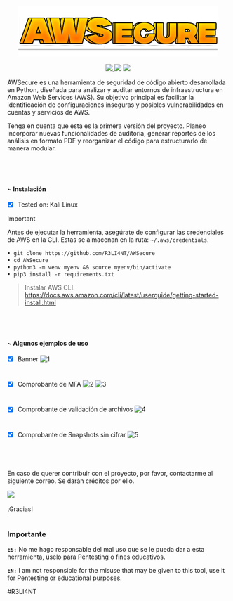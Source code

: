<p align="center">
  <img src="https://github.com/R3LI4NT/AWSecure/blob/main/img/AWSecure.png" alt="Purge Logo" Logo" />
</p>

<p align="center">
    <a href="https://python.org">
    <img src="https://img.shields.io/badge/Python-3-green.svg">
  </a>
    <img src="https://img.shields.io/badge/Release-1.0-blue.svg">
  </a>
    <img src="https://img.shields.io/badge/Public-%F0%9F%94%91-red.svg">
  </a>
</p>

AWSecure es una herramienta de seguridad de código abierto desarrollada en Python, diseñada para analizar y auditar entornos de infraestructura en Amazon Web Services (AWS). Su objetivo principal es facilitar la identificación de configuraciones inseguras y posibles vulnerabilidades en cuentas y servicios de AWS.

Tenga en cuenta que esta es la primera versión del proyecto. Planeo incorporar nuevas funcionalidades de auditoría, generar reportes de los análisis en formato PDF y reorganizar el código para estructurarlo de manera modular.

<h1 align="center"></h1>

</br>

#### ~ Instalación

- [x] Tested on: Kali Linux

> [!IMPORTANT]
> Antes de ejecutar la herramienta, asegúrate de configurar las credenciales de AWS en la CLI. Estas se almacenan en la ruta: `~/.aws/credentials`.

```
• git clone https://github.com/R3LI4NT/AWSecure
• cd AWSecure
• python3 -m venv myenv && source myenv/bin/activate
• pip3 install -r requirements.txt
```

> Instalar AWS CLI: https://docs.aws.amazon.com/cli/latest/userguide/getting-started-install.html

<h1 align="center"></h1>

</br>

#### ~ Algunos ejemplos de uso

- [x] Banner 
![1](https://github.com/user-attachments/assets/cd066931-919c-4654-9b94-583efeef76b2)

<h1 align="center"></h1>

- [x] Comprobante de MFA 
![2](https://github.com/user-attachments/assets/0b32ad31-a383-414a-b4b9-f2ea339525b3)
![3](https://github.com/user-attachments/assets/b44cf2a9-355d-49cf-ba13-4472bcf789fa)

<h1 align="center"></h1>

- [x] Comprobante de validación de archivos 
![4](https://github.com/user-attachments/assets/cf049ca5-702c-441d-9975-1180a61b181b)

<h1 align="center"></h1>

- [x] Comprobante de Snapshots sin cifrar 
![5](https://github.com/user-attachments/assets/885b5759-c057-4904-a73f-af3b28695b43)

</br>

<h1 align="center"></h1>

En caso de querer contribuir con el proyecto, por favor, contactarme al siguiente correo. Se darán créditos por ello.

<img src="https://img.shields.io/badge/r3li4nt.contact@keemail.me-D14836?style=for-the-badge&logo=gmail&logoColor=white" />

¡Gracias!

<h1 align="center"></h1>

### Importante

**`ES:`** No me hago responsable del mal uso que se le pueda dar a esta herramienta, úselo para Pentesting o fines educativos.

**`EN:`**  I am not responsible for the misuse that may be given to this tool, use it for Pentesting or educational purposes.

#R3LI4NT
